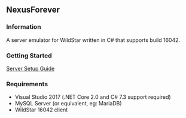 ## NexusForever
### Information
A server emulator for WildStar written in C# that supports build 16042.

### Getting Started
[Server Setup Guide](https://github.com/Rawaho/NexusForever/wiki/Installation)

### Requirements
 * Visual Studio 2017 (.NET Core 2.0 and C# 7.3 support required)
 * MySQL Server (or equivalent, eg: MariaDB)
 * WildStar 16042 client
